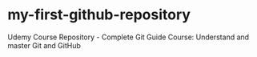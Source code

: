 # my-first-github-repository
Udemy Course Repository - Complete Git Guide Course: Understand and master Git and GitHub

